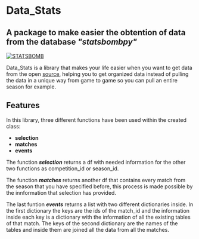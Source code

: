 # Data_Stats
## A package to make easier the obtention of data from the database _"statsbombpy"_

[![STATSBOMB](https://miro.medium.com/max/2970/0*fIjnUoscUWWWR-nB.png)](https://statsbomb.com/es/)

Data_Stats is a library that makes your life easier when you want to get data from the open [source](https://github.com/statsbomb/statsbombpy), helping you to get organized data instead of pulling the data in a unique way from game to game so you can pull an entire season for example.

## Features

In this library, three different functions have been used within the created class:
- **selection**
- **matches**
- **events**

The function **_selection_** returns a df with needed information for the other two functions as competition_id or season_id. 

The function **_matches_** returns another df that contains every match from the season that you have specified before, this process is made possible by the innformation that selection has provided. 

The last funtion **_events_** returns a list with two different dictionaries inside.
In the first dictionary the keys are the ids of the match_id and the information inside each key is a dictionary with the information of all the existing tables of that match.
The keys of the second dictionary are the names of the tables and inside them are joined all the data from all the matches.
